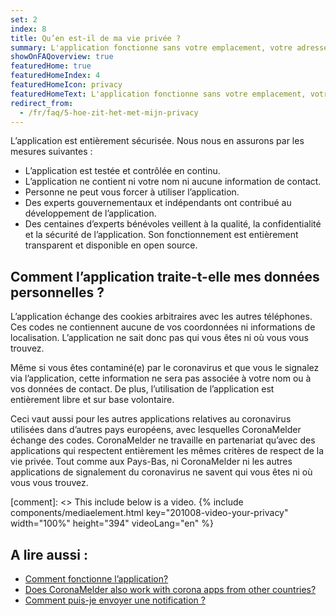 ```yaml
---
set: 2
index: 8
title: Qu’en est-il de ma vie privée ?
summary: L'application fonctionne sans votre emplacement, votre adresse e-mail, votre numéro de téléphone ou d'autres informations de contact.
showOnFAQoverview: true
featuredHome: true
featuredHomeIndex: 4
featuredHomeIcon: privacy
featuredHomeText: L'application fonctionne sans votre emplacement, votre adresse e-mail, votre numéro de téléphone ou d'autres informations de contact.
redirect_from: 
  - /fr/faq/5-hoe-zit-het-met-mijn-privacy
---
```

L’application est entièrement sécurisée. Nous nous en assurons par les mesures suivantes :

- L’application est testée et contrôlée en continu.
- L’application ne contient ni votre nom ni aucune information de contact.
- Personne ne peut vous forcer à utiliser l’application.
- Des experts gouvernementaux et indépendants ont contribué au développement de l’application.
- Des centaines d’experts bénévoles veillent à la qualité, la confidentialité et la sécurité de l’application. Son fonctionnement est entièrement transparent et disponible en open source.

## Comment l’application traite-t-elle mes données personnelles ?

L’application échange des cookies arbitraires avec les autres téléphones. Ces codes ne contiennent aucune de vos coordonnées ni informations de localisation. L’application ne sait donc pas qui vous êtes ni où vous vous trouvez.

Même si vous êtes contaminé(e) par le coronavirus et que vous le signalez via l’application, cette information ne sera pas associée à votre nom ou à vos données de contact. De plus, l’utilisation de l’application est entièrement libre et sur base volontaire.

Ceci vaut aussi pour les autres applications relatives au coronavirus utilisées dans d’autres pays européens, avec lesquelles CoronaMelder échange des codes. CoronaMelder ne travaille en partenariat qu’avec des applications qui respectent entièrement les mêmes critères de respect de la vie privée. Tout comme aux Pays-Bas, ni CoronaMelder ni les autres applications de signalement du coronavirus ne savent qui vous êtes ni où vous vous trouvez.

[comment]: <> This include below is a video.
{% include components/mediaelement.html key="201008-video-your-privacy" width="100%" height="394"  videoLang="en" %}

## A lire aussi :
 
- [Comment fonctionne l’application?](/{{page.lang}}/faq/1-2-hoe-werkt-de-app)
- [Does CoronaMelder also work with corona apps from other countries?](/{{page.lang}}/faq/13-gebruik-app-uit-ander-land)
- [Comment puis-je envoyer une notification ?](/{{page.lang}}/faq/1-4-hoe-stuur-ik-een-melding)
